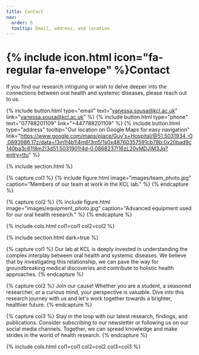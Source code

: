 ```yaml
---
title: Contact
nav:
  order: 5
  tooltip: Email, address, and location
---
```


# {% include icon.html icon="fa-regular fa-envelope" %}Contact

If you find our research intriguing or wish to delve deeper into the connections between oral health and systemic diseases, please reach out to us.

{%
  include button.html
  type="email"
  text="vanessa.sousa@kcl.ac.uk"
  link="vanessa.sousa@kcl.ac.uk"
%}
{%
  include button.html
  type="phone"
  text="07788201109"
  link="+447788201109"
%}
{%
  include button.html
  type="address"
  tooltip="Our location on Google Maps for easy navigation"
  link="https://www.google.com/maps/place/Guy's+Hospital/@51.5031934,-0.0893986,17z/data=!3m1!4b1!4m6!3m5!1s0x48760357591cb78b:0x20bad9c140ba3c61!8m2!3d51.5031901!4d-0.0868237!16zL20vMDJjM3Jq?entry=ttu"
%}

{% include section.html %}

{% capture col1 %}
{%
  include figure.html
  image="images/team_photo.jpg"
  caption="Members of our team at work in the KCL lab."
%}
{% endcapture %}

{% capture col2 %}
{%
  include figure.html
  image="images/equipment_photo.jpg"
  caption="Advanced equipment used for our oral health research."
%}
{% endcapture %}

{% include cols.html col1=col1 col2=col2 %}

{% include section.html dark=true %}

{% capture col1 %}
Our lab at KCL is deeply invested in understanding the complex interplay between oral health and systemic diseases. We believe that by investigating this relationship, we can pave the way for groundbreaking medical discoveries and contribute to holistic health approaches.
{% endcapture %}

{% capture col2 %}
Join our cause! Whether you are a student, a seasoned researcher, or a curious mind, your perspective is valuable. Dive into this research journey with us and let's work together towards a brighter, healthier future.
{% endcapture %}

{% capture col3 %}
Stay in the loop with our latest research, findings, and publications. Consider subscribing to our newsletter or following us on our social media channels. Together, we can spread knowledge and make strides in the world of health research.
{% endcapture %}

{% include cols.html col1=col1 col2=col2 col3=col3 %}
